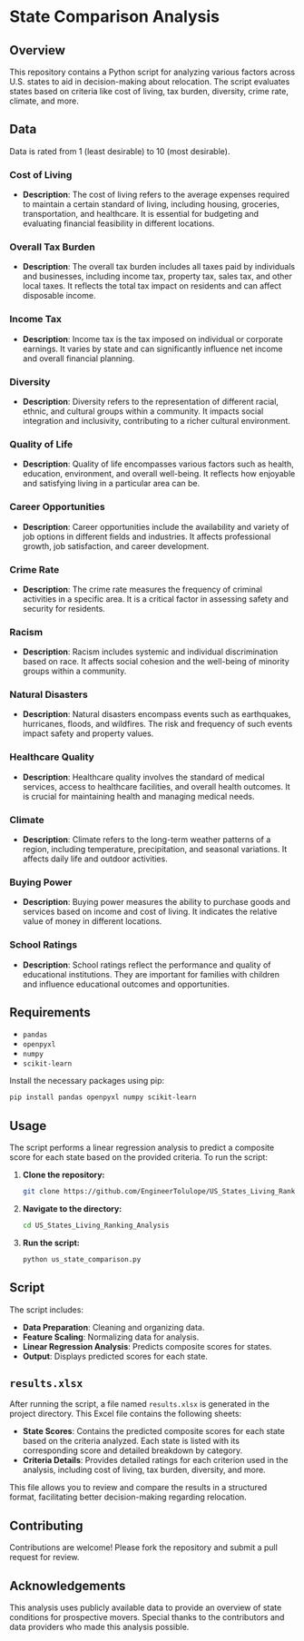 # State Comparison Analysis

## Overview
This repository contains a Python script for analyzing various factors across U.S. states to aid in decision-making about relocation. The script evaluates states based on criteria like cost of living, tax burden, diversity, crime rate, climate, and more.

## Data
Data is rated from 1 (least desirable) to 10 (most desirable).

### Cost of Living
- **Description**: The cost of living refers to the average expenses required to maintain a certain standard of living, including housing, groceries, transportation, and healthcare. It is essential for budgeting and evaluating financial feasibility in different locations.

### Overall Tax Burden
- **Description**: The overall tax burden includes all taxes paid by individuals and businesses, including income tax, property tax, sales tax, and other local taxes. It reflects the total tax impact on residents and can affect disposable income.

### Income Tax
- **Description**: Income tax is the tax imposed on individual or corporate earnings. It varies by state and can significantly influence net income and overall financial planning.

### Diversity
- **Description**: Diversity refers to the representation of different racial, ethnic, and cultural groups within a community. It impacts social integration and inclusivity, contributing to a richer cultural environment.

### Quality of Life
- **Description**: Quality of life encompasses various factors such as health, education, environment, and overall well-being. It reflects how enjoyable and satisfying living in a particular area can be.

### Career Opportunities
- **Description**: Career opportunities include the availability and variety of job options in different fields and industries. It affects professional growth, job satisfaction, and career development.

### Crime Rate
- **Description**: The crime rate measures the frequency of criminal activities in a specific area. It is a critical factor in assessing safety and security for residents.

### Racism
- **Description**: Racism includes systemic and individual discrimination based on race. It affects social cohesion and the well-being of minority groups within a community.

### Natural Disasters
- **Description**: Natural disasters encompass events such as earthquakes, hurricanes, floods, and wildfires. The risk and frequency of such events impact safety and property values.

### Healthcare Quality
- **Description**: Healthcare quality involves the standard of medical services, access to healthcare facilities, and overall health outcomes. It is crucial for maintaining health and managing medical needs.

### Climate
- **Description**: Climate refers to the long-term weather patterns of a region, including temperature, precipitation, and seasonal variations. It affects daily life and outdoor activities.

### Buying Power
- **Description**: Buying power measures the ability to purchase goods and services based on income and cost of living. It indicates the relative value of money in different locations.

### School Ratings
- **Description**: School ratings reflect the performance and quality of educational institutions. They are important for families with children and influence educational outcomes and opportunities.


## Requirements

- `pandas`
- `openpyxl`
- `numpy`
- `scikit-learn`

Install the necessary packages using pip:

```bash
pip install pandas openpyxl numpy scikit-learn
```

## Usage

The script performs a linear regression analysis to predict a composite score for each state based on the provided criteria. To run the script:

1. **Clone the repository:**

    ```bash
    git clone https://github.com/EngineerTolulope/US_States_Living_Ranking_Analysis.git
    ```

2. **Navigate to the directory:**

    ```bash
    cd US_States_Living_Ranking_Analysis
    ```

3. **Run the script:**

    ```bash
    python us_state_comparison.py
    ```

## Script

The script includes:

- **Data Preparation**: Cleaning and organizing data.
- **Feature Scaling**: Normalizing data for analysis.
- **Linear Regression Analysis**: Predicts composite scores for states.
- **Output**: Displays predicted scores for each state.

## `results.xlsx`

After running the script, a file named `results.xlsx` is generated in the project directory. This Excel file contains the following sheets:

- **State Scores**: Contains the predicted composite scores for each state based on the criteria analyzed. Each state is listed with its corresponding score and detailed breakdown by category.
- **Criteria Details**: Provides detailed ratings for each criterion used in the analysis, including cost of living, tax burden, diversity, and more.

This file allows you to review and compare the results in a structured format, facilitating better decision-making regarding relocation.

## Contributing

Contributions are welcome! Please fork the repository and submit a pull request for review.

## Acknowledgements

This analysis uses publicly available data to provide an overview of state conditions for prospective movers. Special thanks to the contributors and data providers who made this analysis possible.


